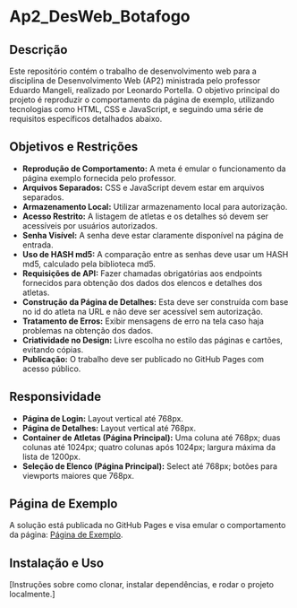 # Ap2_DesWeb_Botafogo

## Descrição

Este repositório contém o trabalho de desenvolvimento web para a disciplina de Desenvolvimento Web (AP2) ministrada pelo professor Eduardo Mangeli, realizado por Leonardo Portella. O objetivo principal do projeto é reproduzir o comportamento da página de exemplo, utilizando tecnologias como HTML, CSS e JavaScript, e seguindo uma série de requisitos específicos detalhados abaixo.

## Objetivos e Restrições

- **Reprodução de Comportamento:** A meta é emular o funcionamento da página exemplo fornecida pelo professor.
- **Arquivos Separados:** CSS e JavaScript devem estar em arquivos separados.
- **Armazenamento Local:** Utilizar armazenamento local para autorização.
- **Acesso Restrito:** A listagem de atletas e os detalhes só devem ser acessíveis por usuários autorizados.
- **Senha Visível:** A senha deve estar claramente disponível na página de entrada.
- **Uso de HASH md5:** A comparação entre as senhas deve usar um HASH md5, calculado pela biblioteca md5.
- **Requisições de API:** Fazer chamadas obrigatórias aos endpoints fornecidos para obtenção dos dados dos elencos e detalhes dos atletas.
- **Construção da Página de Detalhes:** Esta deve ser construída com base no id do atleta na URL e não deve ser acessível sem autorização.
- **Tratamento de Erros:** Exibir mensagens de erro na tela caso haja problemas na obtenção dos dados.
- **Criatividade no Design:** Livre escolha no estilo das páginas e cartões, evitando cópias.
- **Publicação:** O trabalho deve ser publicado no GitHub Pages com acesso público.

## Responsividade

- **Página de Login:** Layout vertical até 768px.
- **Página de Detalhes:** Layout vertical até 768px.
- **Container de Atletas (Página Principal):** Uma coluna até 768px; duas colunas até 1024px; quatro colunas após 1024px; largura máxima da lista de 1200px.
- **Seleção de Elenco (Página Principal):** Select até 768px; botões para viewports maiores que 768px.

## Página de Exemplo

A solução está publicada no GitHub Pages e visa emular o comportamento da página: [Página de Exemplo](https://p2-2023-2-desweb.mange.li/).

## Instalação e Uso

[Instruções sobre como clonar, instalar dependências, e rodar o projeto localmente.]

